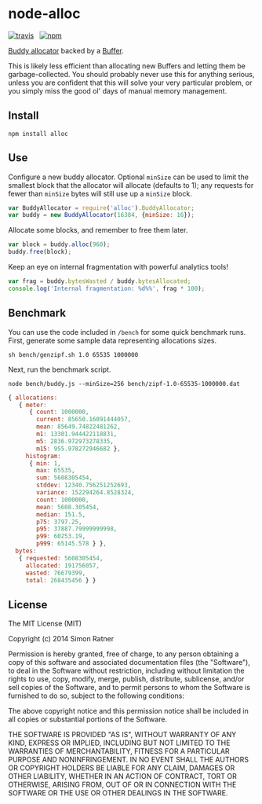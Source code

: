 node-alloc
==========

[![travis](http://img.shields.io/travis/simonratner/node-alloc.svg)](https://travis-ci.org/simonratner/node-alloc) &nbsp;
[![npm](http://img.shields.io/npm/v/alloc.svg)](https://www.npmjs.org/package/alloc)

[Buddy allocator](https://en.wikipedia.org/wiki/Buddy_memory_allocation)
backed by a [Buffer](http://nodejs.org/api/buffer.html).

This is likely less efficient than allocating new Buffers and letting them be
garbage-collected. You should probably never use this for anything serious,
unless you are confident that this will solve your very particular problem,
or you simply miss the good ol' days of manual memory management.

Install
-------
```
npm install alloc
```

Use
---
Configure a new buddy allocator. Optional `minSize` can be used to limit
the smallest block that the allocator will allocate (defaults to 1); any
requests for fewer than `minSize` bytes will still use up a `minSize` block.
```javascript
var BuddyAllocator = require('alloc').BuddyAllocator;
var buddy = new BuddyAllocator(16384, {minSize: 16});
```

Allocate some blocks, and remember to free them later.
```javascript
var block = buddy.alloc(960);
buddy.free(block);
```

Keep an eye on internal fragmentation with powerful analytics tools!
```javascript
var frag = buddy.bytesWasted / buddy.bytesAllocated;
console.log('Internal fragmentation: %d%%', frag * 100);
```

Benchmark
---------
You can use the code included in `/bench` for some quick benchmark runs.
First, generate some sample data representing allocations sizes.
```
sh bench/genzipf.sh 1.0 65535 1000000
```
Next, run the benchmark script.
```
node bench/buddy.js --minSize=256 bench/zipf-1.0-65535-1000000.dat
```
```javascript
{ allocations:
   { meter:
      { count: 1000000,
        current: 85650.16091444057,
        mean: 85649.74822481262,
        m1: 13301.944422118831,
        m5: 2836.972973278335,
        m15: 955.978272946682 },
     histogram:
      { min: 1,
        max: 65535,
        sum: 5608305454,
        stddev: 12340.756251252693,
        variance: 152294264.8528324,
        count: 1000000,
        mean: 5608.305454,
        median: 151.5,
        p75: 3797.25,
        p95: 37887.79999999998,
        p99: 60253.19,
        p999: 65145.578 } },
  bytes:
   { requested: 5608305454,
     allocated: 191756057,
     wasted: 76679399,
     total: 268435456 } }
```

License
-------

The MIT License (MIT)

Copyright (c) 2014 Simon Ratner

Permission is hereby granted, free of charge, to any person obtaining a copy
of this software and associated documentation files (the "Software"), to deal
in the Software without restriction, including without limitation the rights
to use, copy, modify, merge, publish, distribute, sublicense, and/or sell
copies of the Software, and to permit persons to whom the Software is
furnished to do so, subject to the following conditions:

The above copyright notice and this permission notice shall be included in all
copies or substantial portions of the Software.

THE SOFTWARE IS PROVIDED "AS IS", WITHOUT WARRANTY OF ANY KIND, EXPRESS OR
IMPLIED, INCLUDING BUT NOT LIMITED TO THE WARRANTIES OF MERCHANTABILITY,
FITNESS FOR A PARTICULAR PURPOSE AND NONINFRINGEMENT. IN NO EVENT SHALL THE
AUTHORS OR COPYRIGHT HOLDERS BE LIABLE FOR ANY CLAIM, DAMAGES OR OTHER
LIABILITY, WHETHER IN AN ACTION OF CONTRACT, TORT OR OTHERWISE, ARISING FROM,
OUT OF OR IN CONNECTION WITH THE SOFTWARE OR THE USE OR OTHER DEALINGS IN THE
SOFTWARE.
